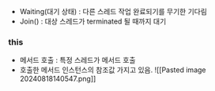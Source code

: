 * Waiting(대기 상태) : 다른 스레드 작업 완료되기를 무기한 기다림
* Join() : 대상 스레드가 terminated 될 때까지 대기


### this
* 메서드 호출 : 특정 스레드가 메서드 호출
* 호출한 메서드 인스턴스의 참조값 가지고 있음.
	![[Pasted image 20240818140547.png]]